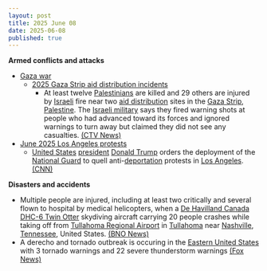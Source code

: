 ```yaml
---
layout: post
title: 2025 June 08
date: 2025-06-08
published: true
---
```



**Armed conflicts and attacks**

* [Gaza war](https://en.wikipedia.org/wiki/Gaza_war "Gaza war")
  + [2025 Gaza Strip aid distribution incidents](https://en.wikipedia.org/wiki/2025_Gaza_Strip_aid_distribution_incidents "2025 Gaza Strip aid distribution incidents")
    - At least twelve [Palestinians](https://en.wikipedia.org/wiki/Palestinians "Palestinians") are killed and 29 others are injured by [Israeli](https://en.wikipedia.org/wiki/Israel "Israel") fire near two [aid distribution](https://en.wikipedia.org/wiki/Humanitarian_aid "Humanitarian aid") sites in the [Gaza Strip](https://en.wikipedia.org/wiki/Gaza_Strip "Gaza Strip"), [Palestine](https://en.wikipedia.org/wiki/Palestine "Palestine"). The [Israeli military](https://en.wikipedia.org/wiki/Israeli_Defense_Forces "Israeli Defense Forces") says they fired warning shots at people who had advanced toward its forces and ignored warnings to turn away but claimed they did not see any casualties. [(CTV News)](https://www.ctvnews.ca/world/israel-hamas-war/article/palestinians-say-5-killed-by-israeli-fire-near-aid-sites-israel-says-it-fired-warning-shots/)
* [June 2025 Los Angeles protests](https://en.wikipedia.org/wiki/June_2025_Los_Angeles_protests "June 2025 Los Angeles protests")
  + [United States](https://en.wikipedia.org/wiki/United_States "United States") [president](https://en.wikipedia.org/wiki/President_of_the_United_States "President of the United States") [Donald Trump](https://en.wikipedia.org/wiki/Donald_Trump "Donald Trump") orders the deployment of the [National Guard](https://en.wikipedia.org/wiki/National_Guard_of_the_United_States "National Guard of the United States") to quell anti-[deportation](https://en.wikipedia.org/wiki/Deportation_in_the_second_presidency_of_Donald_Trump "Deportation in the second presidency of Donald Trump") protests in [Los Angeles](https://en.wikipedia.org/wiki/Los_Angeles "Los Angeles"). [(CNN)](https://edition.cnn.com/politics/live-news/trump-presidency-news-06-07-25)

**Disasters and accidents**

* Multiple people are injured, including at least two critically and several flown to hospital by medical helicopters, when a [De Havilland Canada DHC-6 Twin Otter](https://en.wikipedia.org/wiki/De_Havilland_Canada_DHC-6_Twin_Otter "De Havilland Canada DHC-6 Twin Otter") skydiving aircraft carrying 20 people crashes while taking off from [Tullahoma Regional Airport](https://en.wikipedia.org/wiki/Tullahoma_Regional_Airport "Tullahoma Regional Airport") in [Tullahoma](https://en.wikipedia.org/wiki/Tullahoma%2C_Tennessee "Tullahoma, Tennessee") near [Nashville](https://en.wikipedia.org/wiki/Nashville "Nashville"), [Tennessee](https://en.wikipedia.org/wiki/Tennessee "Tennessee"), United States. [(BNO News)](https://bnonews.com/index.php/2025/06/skydiving-plane-carrying-20-people-crashes-near-tullahoma-tennessee/)
* A derecho and tornado outbreak is occuring in the [Eastern United States](https://en.wikipedia.org/wiki/Eastern_United_States "Eastern United States") with 3 tornado warnings and 22 severe thunderstorm warnings [(Fox News)](https://www.foxweather.com/weather-news/dallas-texas-oklahoma-severe-weather-hail-wind-plains-june-2025)
